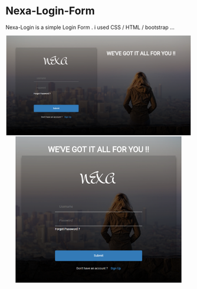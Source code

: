 # Nexa-Login-Form
Nexa-Login is a  simple Login Form . i used CSS / HTML / bootstrap ...
<p align="center">
  <img src="screenshoots/lg1.PNG" width="500"/>
  <img src="screenshoots/screenshoot2.PNG" width="450"/>
</p>
